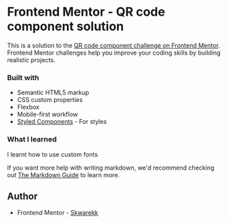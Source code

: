 # Frontend Mentor - QR code component solution

This is a solution to the [QR code component challenge on Frontend Mentor](https://www.frontendmentor.io/challenges/qr-code-component-iux_sIO_H). Frontend Mentor challenges help you improve your coding skills by building realistic projects.

### Built with

- Semantic HTML5 markup
- CSS custom properties
- Flexbox
- Mobile-first workflow
- [Styled Components](https://styled-components.com/) - For styles

### What I learned

I learnt how to use custom fonts

If you want more help with writing markdown, we'd recommend checking out [The Markdown Guide](https://www.markdownguide.org/) to learn more.

## Author

- Frontend Mentor - [Skwarekk](https://www.frontendmentor.io/profile/Skwarekk)
